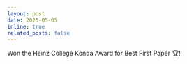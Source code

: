 ```yaml
---
layout: post
date: 2025-05-05
inline: true
related_posts: false
---
```


Won the Heinz College Konda Award for Best First Paper :trophy:!
